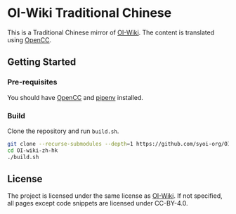 # OI-Wiki Traditional Chinese

This is a Traditional Chinese mirror of [OI-Wiki](https://github.com/OI-wiki/OI-wiki). The content is translated using [OpenCC](https://github.com/BYVoid/OpenCC).

## Getting Started

### Pre-requisites

You should have [OpenCC](https://github.com/BYVoid/OpenCC) and [pipenv](https://github.com/pypa/pipenv) installed.

### Build

Clone the repository and run `build.sh`.

```bash
git clone --recurse-submodules --depth=1 https://github.com/syoi-org/OI-wiki-zh-hk.git
cd OI-wiki-zh-hk
./build.sh
```

## License

The project is licensed under the same license as [OI-Wiki](https://github.com/OI-wiki/OI-wiki). If not specified, all pages except code snippets are licensed under CC-BY-4.0.

